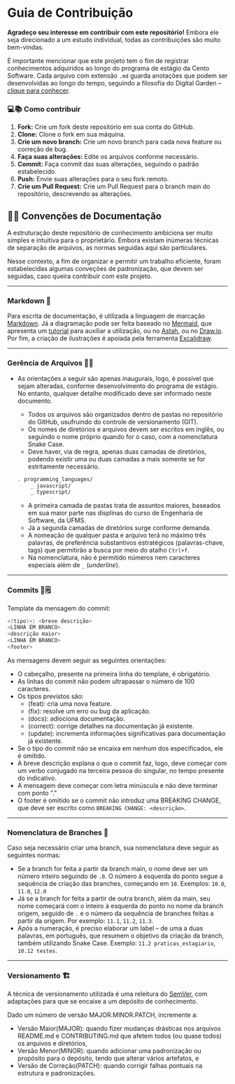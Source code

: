 # Guia de Contribuição
**Agradeço seu interesse em contribuir com este repositório!**
Embora ele seja direcionado a um estudo individual, todas as contribuições são muito bem-vindas.

É importante mencionar que este projeto tem o fim de registrar conhecimentos adquiridos ao longo do programa de estágio da Cento Software. Cada arquivo com extensão `.md` guarda anotações que podem ser desenvolvidas ao longo do tempo, seguindo a filosofia do Digital Garden – [clique para conhecer](https://obsidian.rocks/creating-a-digital-garden-in-obsidian/).


### 💻📚 Como contribuir 

1. **Fork:** Crie um fork deste repositório em sua conta do GitHub.
2. **Clone:** Clone o fork em sua máquina.
3. **Crie um novo branch:** Crie um novo branch para cada nova feature ou correção de bug. 
4. **Faça suas alterações:** Edite os arquivos conforme necessário.
5. **Commit:** Faça commit das suas alterações, seguindo o padrão estabelecido.
6. **Push:** Envie suas alterações para o seu fork remoto.
7. **Crie um Pull Request:** Crie um Pull Request para o branch main do repositório, descrevendo as alterações.


## 📑📃 Convenções de Documentação   
A estruturação deste repositório de conhecimento ambiciona ser muito simples e intuitiva para o proprietário. Embora existam inúmeras técnicas de separação de arquivos, as normas seguidas aqui são particulares.

Nesse contexto, a fim de organizar e permitir um trabalho eficiente, foram estabelecidas algumas conveções de padronização, que devem ser seguidas, caso queira contribuir com este projeto.

---------------------------------------
### Markdown 📌
Para escrita de documentação, é utilizada a linguagem de marcação [Markdown](https://docs.github.com/pt/get-started/writing-on-github/getting-started-with-writing-and-formatting-on-github/basic-writing-and-formatting-syntax). Já a diagramação pode ser feita baseado no [Mermaid](https://mermaid.js.org/), que apresenta um [tutorial](https://github.blog/developer-skills/github/include-diagrams-markdown-files-mermaid/) para auxíliar a utilização, ou no [Astah](https://astah.net/products/astah-community/), ou no [Draw.io](https://app.diagrams.net/). Por fim, a criação de ilustrações é apoiada pela ferramenta [Excalidraw](https://excalidraw.com/).

-------------------------
### Gerência de Arquivos 📂📝
- As orientações a seguir são apenas inaugurais, logo, é possível que sejam alteradas, conforme desenvolvimento do programa de estágio. No entanto, qualquer detalhe modificado deve ser informado neste documento.
    - Todos os arquivos são organizados dentro de pastas no repositório do GitHub, usufruindo do controle de versionamento (GIT). 
    - Os nomes de diretórios e arquivos devem ser escritos em inglês, ou seguindo o nome próprio quando for o caso, com a nomenclatura Snake Case.
    - Deve haver, via de regra, apenas duas camadas de diretórios, podendo existir uma ou duas camadas a mais somente se for estritamente necessário.

    ```bash
    . programming_languages/
        _ javascript/
        _ typescript/
    ```
    - A primeira camada de pastas trata de assuntos maiores, baseados em sua maior parte nas displinas do curso de Engenharia de Software, da UFMS.
    - Já a segunda camadas de diretórios surge conforme demanda.
    - A nomeação de qualquer pasta e arquivo terá no máximo três palavras, de preferência substantivos estratégicos (palavras-chave, tags) que permitirão a busca por meio do atalho `Ctrl+f`.
    - Na nomenclatura, não é permitido números nem caracteres especiais além de `_` (*underline*).

------------

### Commits 💾🗒

Template da mensagem do commit:
```sh
<(tipo)>: <breve descrição>
<LINHA EM BRANCO>
<descrição maior>
<LINHA EM BRANCO>
<footer>
```

As mensagens devem seguir as seguintes orientações:
- O cabeçalho, presente na primeira linha do template, é obrigatório.
- As linhas do commit não podem ultrapassar o número de 100 caracteres.
- Os tipos previstos são: 
   - (feat): cria uma nova feature.
   - (fix): resolve um erro ou bug da aplicação.
   - (docs): adiociona documentação.
   - (correct): corrige detalhes na documentação já existente.
   - (update): incrementa informações significativas para documentação já existente.
- Se o tipo do commit não se encaixa em nenhum dos especificados, ele é omitido.
- A breve descrição explana o que o commit faz, logo, deve começar com um verbo conjugado na terceira pessoa do singular, no tempo presente do indicativo.
- A mensagem deve começar com letra minúscula e não deve terminar com ponto "."
- O footer é omitido se o commit não introduz uma BREAKING CHANGE, que deve ser escrito como `BREAKING CHANGE: <descrição>`.

--------------------
### Nomenclatura de Branches 🌿

Caso seja necessário criar uma branch, sua nomenclatura deve seguir as seguintes normas:
- Se a branch for feita a partir da branch main, o nome deve ser um número inteiro seguindo de `.0`. O número à esquerda do ponto segue a sequência de criação das branches, começando em `10`. Exemplos: `10.0`, `11.0`, `12.0`
- Já se a branch for feita a partir de outra branch, além da main, seu nome começará com o inteiro à esquerda do ponto no nome da branch origem, seguido de `.` e o número da sequência de branches feitas a partir da origem. Por exemplo: `11.1`, `11.2`, `11.3`.
- Após a numeração, é preciso elaborar um label – de uma a duas palavras, em português, que resumem o objetivo da criação da branch, também utilizando Snake Case. Exemplo: `11.2 praticas_estagiario`, `10.12 testes`.

-------------------------
### Versionamento 🏗

A técnica de versionamento utilizada é uma releitura do [SemVer](https://semver.org/lang/pt-BR/), com adaptações para que se encaixe a um depósito de conhecimento.

Dado um número de versão MAJOR.MINOR.PATCH, incremente a:
- Versão Maior(MAJOR): quando fizer mudanças drásticas nos arquivos README.md e CONTRIBUTING.md que afetem todos (ou quase todos) os arquivos e diretórios,
- Versão Menor(MINOR): quando adicionar uma padronização ou propósito para o depósito, tendo que alterar vários artefatos, e
- Versão de Correção(PATCH): quando corrigir falhas pontuais na estrutura e padronizações.






